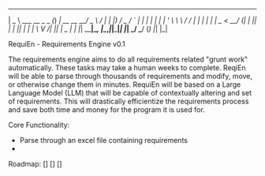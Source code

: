   ____                  _ _____                  ___        _ 
 |  _ \ ___  __ _ _   _(_) ____|_ __     __   __/ _ \      / |
 | |_) / _ \/ _` | | | | |  _| | '_ \    \ \ / / | | |     | |
 |  _ <  __/ (_| | |_| | | |___| | | |    \ V /| |_| |  _  | |
 |_| \_\___|\__, |\__,_|_|_____|_| |_|     \_/  \___/  (_) |_|
               |_|                                            

RequiEn - Requirements Engine v0.1

The requirements engine aims to do all requirements related "grunt work" automatically. These tasks may take a human weeks to complete. ReqiEn will be able to
parse through thousands of requirements and modify, move, or otherwise change them in minutes. RequiEn will be based on a Large Language Model (LLM) that will
be capable of contextually altering and set of requirements. This will drastically efficientize the requirements process and save both time and money for the
program it is used for.

Core Functionality:
- Parse through an excel file containing requirements
-


Roadmap:
[]
[]
[]
